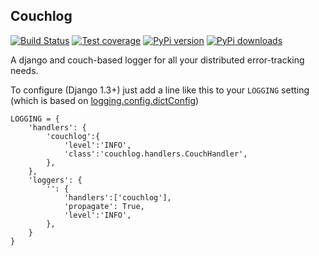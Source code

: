 Couchlog
--------

[![Build Status](https://travis-ci.org/dimagi/couchlog.png?branch=master)](https://travis-ci.org/dimagi/couchlog)
[![Test coverage](https://coveralls.io/repos/dimagi/couchlog/badge.png?branch=master)](https://coveralls.io/r/dimagi/couchlog)
[![PyPi version](https://pypip.in/v/couchlog/badge.png)](https://pypi.python.org/pypi/couchlog)
[![PyPi downloads](https://pypip.in/d/couchlog/badge.png)](https://pypi.python.org/pypi/couchlog)

A django and couch-based logger for all your distributed error-tracking needs.

To configure (Django 1.3+) just add a line like this to your `LOGGING` setting (which is
based on [logging.config.dictConfig](http://docs.python.org/2/library/logging.config.html))

```
LOGGING = {
    'handlers': {
        'couchlog':{
            'level':'INFO',
            'class':'couchlog.handlers.CouchHandler',
        },
    },
    'loggers': {
        '': {
            'handlers':['couchlog'],
            'propagate': True,
            'level':'INFO',
        },
    }
}
```

